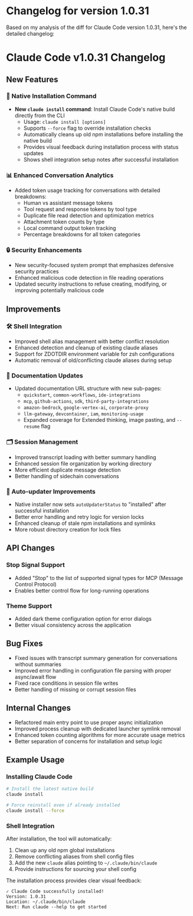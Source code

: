# Changelog for version 1.0.31

Based on my analysis of the diff for Claude Code version 1.0.31, here's the detailed changelog:

# Claude Code v1.0.31 Changelog

## New Features

### 🚀 Native Installation Command
- **New `claude install` command**: Install Claude Code's native build directly from the CLI
  - Usage: `claude install [options]`
  - Supports `--force` flag to override installation checks
  - Automatically cleans up old npm installations before installing the native build
  - Provides visual feedback during installation process with status updates
  - Shows shell integration setup notes after successful installation

### 📊 Enhanced Conversation Analytics
- Added token usage tracking for conversations with detailed breakdowns:
  - Human vs assistant message tokens
  - Tool request and response tokens by tool type
  - Duplicate file read detection and optimization metrics
  - Attachment token counts by type
  - Local command output token tracking
  - Percentage breakdowns for all token categories

### 🔒 Security Enhancements
- New security-focused system prompt that emphasizes defensive security practices
- Enhanced malicious code detection in file reading operations
- Updated security instructions to refuse creating, modifying, or improving potentially malicious code

## Improvements

### 🛠️ Shell Integration
- Improved shell alias management with better conflict resolution
- Enhanced detection and cleanup of existing claude aliases
- Support for ZDOTDIR environment variable for zsh configurations
- Automatic removal of old/conflicting claude aliases during setup

### 📝 Documentation Updates
- Updated documentation URL structure with new sub-pages:
  - `quickstart`, `common-workflows`, `ide-integrations`
  - `mcp`, `github-actions`, `sdk`, `third-party-integrations`
  - `amazon-bedrock`, `google-vertex-ai`, `corporate-proxy`
  - `llm-gateway`, `devcontainer`, `iam`, `monitoring-usage`
  - Expanded coverage for Extended thinking, image pasting, and `--resume` flag

### 🗂️ Session Management
- Improved transcript loading with better summary handling
- Enhanced session file organization by working directory
- More efficient duplicate message detection
- Better handling of sidechain conversations

### 🔧 Auto-updater Improvements
- Native installer now sets `autoUpdaterStatus` to "installed" after successful installation
- Better error handling and retry logic for version locks
- Enhanced cleanup of stale npm installations and symlinks
- More robust directory creation for lock files

## API Changes

### Stop Signal Support
- Added "Stop" to the list of supported signal types for MCP (Message Control Protocol)
- Enables better control flow for long-running operations

### Theme Support
- Added dark theme configuration option for error dialogs
- Better visual consistency across the application

## Bug Fixes

- Fixed issues with transcript summary generation for conversations without summaries
- Improved error handling in configuration file parsing with proper async/await flow
- Fixed race conditions in session file writes
- Better handling of missing or corrupt session files

## Internal Changes

- Refactored main entry point to use proper async initialization
- Improved process cleanup with dedicated launcher symlink removal
- Enhanced token counting algorithms for more accurate usage metrics
- Better separation of concerns for installation and setup logic

## Example Usage

### Installing Claude Code
```bash
# Install the latest native build
claude install

# Force reinstall even if already installed
claude install --force
```

### Shell Integration
After installation, the tool will automatically:
1. Clean up any old npm global installations
2. Remove conflicting aliases from shell config files
3. Add the new `claude` alias pointing to `~/.claude/bin/claude`
4. Provide instructions for sourcing your shell config

The installation process provides clear visual feedback:
```
✓ Claude Code successfully installed!
Version: 1.0.31
Location: ~/.claude/bin/claude
Next: Run claude --help to get started
```
